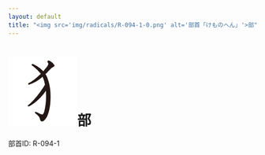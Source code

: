 ```yaml
---
layout: default
title: "<img src='img/radicals/R-094-1-0.png' alt='部首「けものへん」'>部"  # glyphをタイトルに使用
---
```


# <img src='img/radicals/R-094-1-0.png' alt='部首「けものへん」'>部
部首ID: R-094-1
